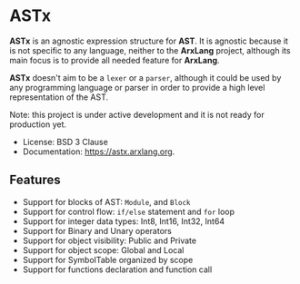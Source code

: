 # ASTx

**ASTx** is an agnostic expression structure for **AST**. It is agnostic because
it is not specific to any language, neither to the **ArxLang** project, although
its main focus is to provide all needed feature for **ArxLang**.

**ASTx** doesn't aim to be a `lexer` or a `parser`, although it could be used by
any programming language or parser in order to provide a high level
representation of the AST.

Note: this project is under active development and it is not ready for
production yet.

- License: BSD 3 Clause
- Documentation: https://astx.arxlang.org.

## Features

- Support for blocks of AST: `Module`, and `Block`
- Support for control flow: `if/else` statement and `for` loop
- Support for integer data types: Int8, Int16, Int32, Int64
- Support for Binary and Unary operators
- Support for object visibility: Public and Private
- Support for object scope: Global and Local
- Support for SymbolTable organized by scope
- Support for functions declaration and function call
